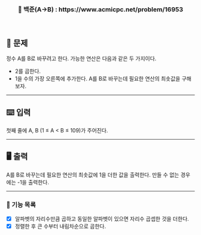 <h3 align="center"> 
    📌 백준(A->B) : https://www.acmicpc.net/problem/16953
</h3>

<br>

## 🚀 문제
정수 A를 B로 바꾸려고 한다. 가능한 연산은 다음과 같은 두 가지이다.

- 2를 곱한다.
- 1을 수의 가장 오른쪽에 추가한다.
A를 B로 바꾸는데 필요한 연산의 최솟값을 구해보자.



---

## ⌨️ 입력
첫째 줄에 A, B (1 ≤ A < B ≤ 109)가 주어진다.


---

## 🖥️ 출력
A를 B로 바꾸는데 필요한 연산의 최솟값에 1을 더한 값을 출력한다. 만들 수 없는 경우에는 -1을 출력한다.

---

### 📜 기능 목록
- [x] 알파벳의 자리수만큼 곱하고 동일한 알파벳이 있으면 자리수 곱셉한 것을 더한다.
- [x] 정렬한 후 큰 수부터 내림차순으로 곱한다.